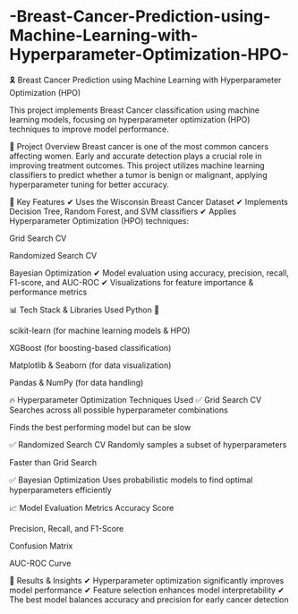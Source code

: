 # -Breast-Cancer-Prediction-using-Machine-Learning-with-Hyperparameter-Optimization-HPO-
🎗️ Breast Cancer Prediction using Machine Learning with Hyperparameter Optimization (HPO)


This project implements Breast Cancer classification using machine learning models, focusing on hyperparameter optimization (HPO) techniques to improve model performance.

🚀 Project Overview
Breast cancer is one of the most common cancers affecting women. Early and accurate detection plays a crucial role in improving treatment outcomes. This project utilizes machine learning classifiers to predict whether a tumor is benign or malignant, applying hyperparameter tuning for better accuracy.

📌 Key Features
✔ Uses the Wisconsin Breast Cancer Dataset
✔ Implements Decision Tree, Random Forest, and SVM classifiers
✔ Applies Hyperparameter Optimization (HPO) techniques:

Grid Search CV

Randomized Search CV

Bayesian Optimization
✔ Model evaluation using accuracy, precision, recall, F1-score, and AUC-ROC
✔ Visualizations for feature importance & performance metrics

📊 Tech Stack & Libraries Used
Python 🐍

scikit-learn (for machine learning models & HPO)

XGBoost (for boosting-based classification)

Matplotlib & Seaborn (for data visualization)

Pandas & NumPy (for data handling)

🔥 Hyperparameter Optimization Techniques Used
✅ Grid Search CV
Searches across all possible hyperparameter combinations

Finds the best performing model but can be slow

✅ Randomized Search CV
Randomly samples a subset of hyperparameters

Faster than Grid Search

✅ Bayesian Optimization
Uses probabilistic models to find optimal hyperparameters efficiently

📈 Model Evaluation Metrics
Accuracy Score

Precision, Recall, and F1-Score

Confusion Matrix

AUC-ROC Curve

📌 Results & Insights
✔ Hyperparameter optimization significantly improves model performance
✔ Feature selection enhances model interpretability
✔ The best model balances accuracy and precision for early cancer detection

